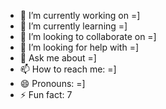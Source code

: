 - 🔭 I’m currently working on =]
- 🌱 I’m currently learning =]
- 👯 I’m looking to collaborate on =]
- 🤔 I’m looking for help with =]
- 💬 Ask me about =]
- 📫 How to reach me: =]
- 😄 Pronouns: =]
- ⚡ Fun fact: 7
